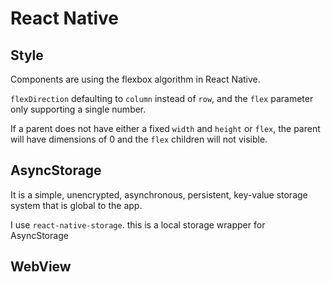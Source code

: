 # React Native

## Style

Components are using the flexbox algorithm in React Native. 

`flexDirection` defaulting to `column` instead of `row`, and the `flex` parameter only supporting a single number.

If a parent does not have either a fixed `width` and `height` or `flex`, the parent will have dimensions of 0 and the `flex` children will not visible.

## AsyncStorage

It is a simple, unencrypted, asynchronous, persistent, key-value storage system that is global to the app.

I use `react-native-storage`. this is a local storage wrapper for AsyncStorage

## WebView
